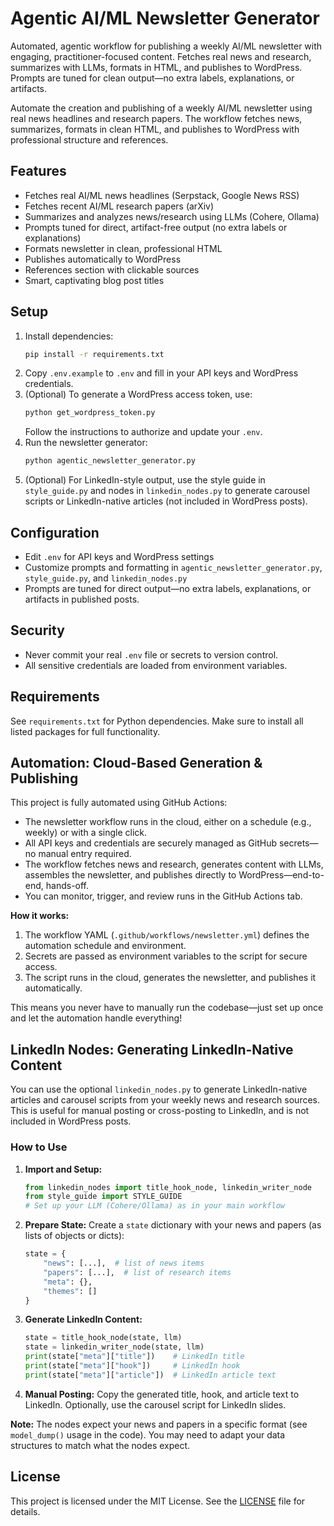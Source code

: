
# Agentic AI/ML Newsletter Generator

Automated, agentic workflow for publishing a weekly AI/ML newsletter with engaging, practitioner-focused content. Fetches real news and research, summarizes with LLMs, formats in HTML, and publishes to WordPress. Prompts are tuned for clean output—no extra labels, explanations, or artifacts.

Automate the creation and publishing of a weekly AI/ML newsletter using real news headlines and research papers. The workflow fetches news, summarizes, formats in clean HTML, and publishes to WordPress with professional structure and references.

## Features
- Fetches real AI/ML news headlines (Serpstack, Google News RSS)
- Fetches recent AI/ML research papers (arXiv)
- Summarizes and analyzes news/research using LLMs (Cohere, Ollama)
- Prompts tuned for direct, artifact-free output (no extra labels or explanations)
- Formats newsletter in clean, professional HTML
- Publishes automatically to WordPress
- References section with clickable sources
- Smart, captivating blog post titles

## Setup
1. Install dependencies:
	```bash
	pip install -r requirements.txt
	```
2. Copy `.env.example` to `.env` and fill in your API keys and WordPress credentials.
3. (Optional) To generate a WordPress access token, use:
	```bash
	python get_wordpress_token.py
	```
	Follow the instructions to authorize and update your `.env`.
4. Run the newsletter generator:
	```bash
	python agentic_newsletter_generator.py
	```
5. (Optional) For LinkedIn-style output, use the style guide in `style_guide.py` and nodes in `linkedin_nodes.py` to generate carousel scripts or LinkedIn-native articles (not included in WordPress posts).

## Configuration
- Edit `.env` for API keys and WordPress settings
- Customize prompts and formatting in `agentic_newsletter_generator.py`, `style_guide.py`, and `linkedin_nodes.py`
- Prompts are tuned for direct output—no extra labels, explanations, or artifacts in published posts.

## Security
- Never commit your real `.env` file or secrets to version control.
- All sensitive credentials are loaded from environment variables.

## Requirements
See `requirements.txt` for Python dependencies. Make sure to install all listed packages for full functionality.



## Automation: Cloud-Based Generation & Publishing

This project is fully automated using GitHub Actions:
- The newsletter workflow runs in the cloud, either on a schedule (e.g., weekly) or with a single click.
- All API keys and credentials are securely managed as GitHub secrets—no manual entry required.
- The workflow fetches news and research, generates content with LLMs, assembles the newsletter, and publishes directly to WordPress—end-to-end, hands-off.
- You can monitor, trigger, and review runs in the GitHub Actions tab.

**How it works:**
1. The workflow YAML (`.github/workflows/newsletter.yml`) defines the automation schedule and environment.
2. Secrets are passed as environment variables to the script for secure access.
3. The script runs in the cloud, generates the newsletter, and publishes it automatically.

This means you never have to manually run the codebase—just set up once and let the automation handle everything!

## LinkedIn Nodes: Generating LinkedIn-Native Content

You can use the optional `linkedin_nodes.py` to generate LinkedIn-native articles and carousel scripts from your weekly news and research sources. This is useful for manual posting or cross-posting to LinkedIn, and is not included in WordPress posts.

### How to Use

1. **Import and Setup:**
	```python
	from linkedin_nodes import title_hook_node, linkedin_writer_node
	from style_guide import STYLE_GUIDE
	# Set up your LLM (Cohere/Ollama) as in your main workflow
	```

2. **Prepare State:**
	Create a `state` dictionary with your news and papers (as lists of objects or dicts):
	```python
	state = {
		"news": [...],  # list of news items
		"papers": [...],  # list of research items
		"meta": {},
		"themes": []
	}
	```

3. **Generate LinkedIn Content:**
	```python
	state = title_hook_node(state, llm)
	state = linkedin_writer_node(state, llm)
	print(state["meta"]["title"])    # LinkedIn title
	print(state["meta"]["hook"])     # LinkedIn hook
	print(state["meta"]["article"])  # LinkedIn article text
	```

4. **Manual Posting:**
	Copy the generated title, hook, and article text to LinkedIn. Optionally, use the carousel script for LinkedIn slides.

**Note:** The nodes expect your news and papers in a specific format (see `model_dump()` usage in the code). You may need to adapt your data structures to match what the nodes expect.

## License
This project is licensed under the MIT License. See the [LICENSE](LICENSE) file for details.